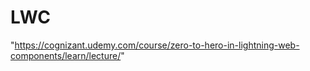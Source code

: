 # LWC 
 "https://cognizant.udemy.com/course/zero-to-hero-in-lightning-web-components/learn/lecture/"
